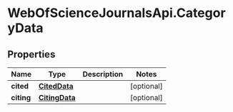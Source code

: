 # WebOfScienceJournalsApi.CategoryData

## Properties

Name | Type | Description | Notes
------------ | ------------- | ------------- | -------------
**cited** | [**CitedData**](CitedData.md) |  | [optional] 
**citing** | [**CitingData**](CitingData.md) |  | [optional] 


